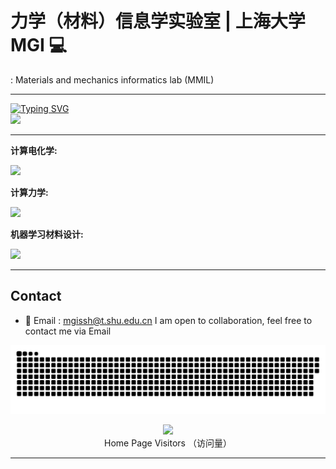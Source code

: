 

# 力学（材料）信息学实验室 | 上海大学MGI  💻 
: Materials and mechanics informatics lab (MMIL)




---

<p align="left">
<a href="https://github.com/sunnsi">
    <img src="https://readme-typing-svg.demolab.com?font=Georgia&size=18&duration=2000&pause=100&multiline=true&width=500&height=80&lines=Sheng+Sun+(孙升);Researcher+%7C+Porf+%7C+FocusOn+AI+%7C+Mechanics+Informatics+%7C;AI+%7C+Materials+Informatics+%7C+Machine+Learning" alt="Typing SVG" />
</a>
<br/>
 
<a href="https://github.com/sunnsi">
    <img src="https://github-stats-alpha.vercel.app/api?username=sunnsi&cc=22272e&tc=47BCF6&ic=fff&bc=1000">
</a>
</p>


   
---
**计算电化学:**

[![](https://img.shields.io/badge/MLMD-GitHub-green)](https://github.com/Jiaxuan-Ma/MLMD)

  

**计算力学:**

[![](https://img.shields.io/badge/MLMD-GitHub-green)](https://github.com/Jiaxuan-Ma/MLMD)
  

**机器学习材料设计:**

[![](https://img.shields.io/badge/MLMD-GitHub-green)](https://github.com/Jiaxuan-Ma/MLMD)

---




## Contact

+ 📨 Email : mgissh@t.shu.edu.cn
I am open to collaboration, feel free to contact me via Email


<a href=#><img src="contributions.svg"></a>
<p align="center"> 
  <img src="https://profile-counter.glitch.me/sunnsi/count.svg" />
  <br>
  Home Page Visitors （访问量）
  <br>
</p>

---

